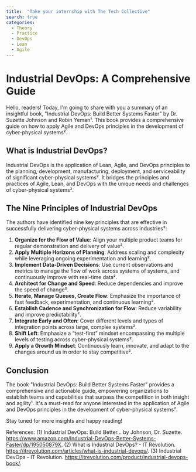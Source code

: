 ```yaml
---
title:  "Take your internship with The Tech Collective"
search: true
categories: 
  - Theory
  - Practice
  - DevOps
  - Lean
  - Agile  
---
```


# Industrial DevOps: A Comprehensive Guide

Hello, readers! Today, I'm going to share with you a summary of an insightful book, "Industrial DevOps: Build Better Systems Faster" by Dr. Suzette Johnson and Robin Yeman¹. This book provides a comprehensive guide on how to apply Agile and DevOps principles in the development of cyber-physical systems².

## What is Industrial DevOps?

Industrial DevOps is the application of Lean, Agile, and DevOps principles to the planning, development, manufacturing, deployment, and serviceability of significant cyber-physical systems². It bridges the principles and practices of Agile, Lean, and DevOps with the unique needs and challenges of cyber-physical systems².

## The Nine Principles of Industrial DevOps

The authors have identified nine key principles that are effective in successfully delivering cyber-physical systems across industries²:

1. **Organize for the Flow of Value**: Align your multiple product teams for regular demonstration and delivery of value².
2. **Apply Multiple Horizons of Planning**: Address scaling and complexity while leveraging ongoing experimentation and learning².
3. **Implement Data-Driven Decisions**: Use current observations and metrics to manage the flow of work across systems of systems, and continuously improve with real-time data².
4. **Architect for Change and Speed**: Reduce dependencies and improve the speed of change².
5. **Iterate, Manage Queues, Create Flow**: Emphasize the importance of fast feedback, experimentation, and continuous learning².
6. **Establish Cadence and Synchronization for Flow**: Reduce variability and improve predictability².
7. **Integrate Early and Often**: Cover different levels and types of integration points across large, complex systems².
8. **Shift Left**: Emphasize a “test-first” mindset encompassing the multiple levels of testing across cyber-physical systems².
9. **Apply a Growth Mindset**: Continuously learn, innovate, and adapt to the changes around us in order to stay competitive².

## Conclusion

The book "Industrial DevOps: Build Better Systems Faster" provides a comprehensive and actionable guide, empowering organizations to establish teams and capabilities that surpass the competition in both insight and agility¹. It's a must-read for anyone interested in the application of Agile and DevOps principles in the development of cyber-physical systems².

Stay tuned for more insights and happy reading!

References:
(1) Industrial DevOps: Build Better... by Johnson, Dr. Suzette. https://www.amazon.com/Industrial-DevOps-Better-Systems-Faster/dp/195050879X.
(2) What is Industrial DevOps? - IT Revolution. https://itrevolution.com/articles/what-is-industrial-devops/.
(3) Industrial DevOps - IT Revolution. https://itrevolution.com/product/industrial-devops-book/.